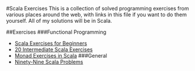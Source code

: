 #Scala Exercises
This is a collection of solved programming exercises from various places around
the web, with links in this file if you want to do them yourself.
All of my solutions will be in Scala.

##Exercises
###Functional Programming
 * [Scala Exercises for Beginners][1]
 * [20 Intermediate Scala Exercises][2]
 * [Monad Exercises in Scala][3]
###General
 * [Ninety-Nine Scala Problems][4]

[1]: http://tmorris.net/posts/scala-exercises-for-beginners/
[2]: http://tmorris.net/posts/20-intermediate-scala-exercises/
[3]: http://tmorris.net/posts/monad-exercises-in-scala-and-haskell/
[4]: http://aperiodic.net/phil/scala/s-99/
